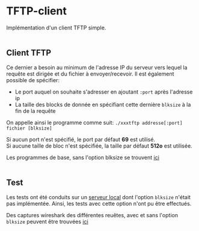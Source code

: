 # TFTP-client

Implémentation d'un client TFTP simple.
<br> <br>

## Client TFTP
Ce dernier a besoin au minimum de l'adresse IP du serveur vers lequel la requête est dirigée et du fichier à envoyer/recevoir.
Il est également possible de spécifier:
- Le port auquel on souhaite s'adresser en ajoutant `:port` après l'adresse ip
- La taille des blocks de donnée en spécifiant cette dernière `blksize` à la fin de la requête

On appelle ainsi le programme comme suit: `./xxxtftp addresse[:port] fichier [blksize]`

Si aucun port n'est spécifié, le port par défaut **69** est utilisé. <br>
Si aucune taille de bloc n'est spécifiée, la taille par défaut **512o** est utilisée.


Les programmes de base, sans l'option blksize se trouvent [ici](/Basic_implementation)
<br> <br>

## Test
Les tests ont été conduits sur un [serveur local](https://mohammadthalif.wordpress.com/2010/03/05/installing-and-testing-tftpd-in-ubuntudebian/) dont l'option `blksize` n'était pas implémentée. Ainsi, les tests avec cette option n'ont pu être effectués.

Des captures wireshark des différentes reuêtes, avec et sans l'option `blksize` peuvent être trouvées [ici]()

